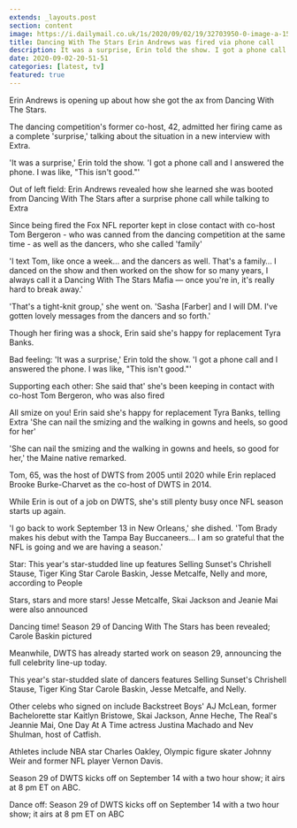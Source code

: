 ```yaml
---
extends: _layouts.post
section: content
image: https://i.dailymail.co.uk/1s/2020/09/02/19/32703950-0-image-a-15_1599072597588.jpg 
title: Dancing With The Stars Erin Andrews was fired via phone call 
description: It was a surprise, Erin told the show. I got a phone call and I answered the phone. I was like, This isnt good. 
date: 2020-09-02-20-51-51 
categories: [latest, tv] 
featured: true 
--- 
```

Erin Andrews is opening up about how she got the ax from Dancing With The Stars.

The dancing competition's former co-host, 42, admitted her firing came as a complete 'surprise,' talking about the situation in a new interview with Extra.

'It was a surprise,' Erin told the show. 'I got a phone call and I answered the phone. I was like, "This isn't good."'

Out of left field: Erin Andrews revealed how she learned she was booted from Dancing With The Stars after a surprise phone call while talking to Extra

Since being fired the Fox NFL reporter kept in close contact with co-host Tom Bergeron - who was canned from the dancing competition at the same time - as well as the dancers, who she called 'family'

'I text Tom, like once a week… and the dancers as well. That's a family… I danced on the show and then worked on the show for so many years, I always call it a Dancing With The Stars Mafia — once you're in, it's really hard to break away.' 

'That's a tight-knit group,' she went on. 'Sasha [Farber] and I will DM. I've gotten lovely messages from the dancers and so forth.'

Though her firing was a shock, Erin said she's happy for replacement Tyra Banks.  

Bad feeling: 'It was a surprise,' Erin told the show. 'I got a phone call and I answered the phone. I was like, "This isn't good."'

Supporting each other: She said that' she's been keeping in contact with co-host Tom Bergeron, who was also fired

All smize on you! Erin said she's happy for replacement Tyra Banks, telling Extra 'She can nail the smizing and the walking in gowns and heels, so good for her'

'She can nail the smizing and the walking in gowns and heels, so good for her,' the Maine native remarked.

Tom, 65, was the host of DWTS from 2005 until 2020 while Erin replaced Brooke Burke-Charvet as the co-host of DWTS in 2014. 

While Erin is out of a job on DWTS, she's still plenty busy once NFL season starts up again.

'I go back to work September 13 in New Orleans,' she dished. 'Tom Brady makes his debut with the Tampa Bay Buccaneers… I am so grateful that the NFL is going and we are having a season.'

Star: This year's star-studded line up features Selling Sunset's Chrishell Stause, Tiger King Star Carole Baskin, Jesse Metcalfe, Nelly and more, according to People

Stars, stars and more stars! Jesse Metcalfe, Skai Jackson and Jeanie Mai were also announced

Dancing time! Season 29 of Dancing With The Stars has been revealed; Carole Baskin pictured

Meanwhile, DWTS has already started work on season 29, announcing the full celebrity line-up today. 

This year's star-studded slate of dancers features Selling Sunset's Chrishell Stause, Tiger King Star Carole Baskin, Jesse Metcalfe, and Nelly.

Other celebs who signed on include Backstreet Boys' AJ McLean, former Bachelorette star Kaitlyn Bristowe, Skai Jackson, Anne Heche, The Real's Jeannie Mai, One Day At A Time actress Justina Machado and Nev Shulman, host of Catfish.

Athletes include NBA star Charles Oakley, Olympic figure skater Johnny Weir and former NFL player Vernon Davis.

Season 29 of DWTS kicks off on September 14 with a two hour show; it airs at 8 pm ET on ABC. 

Dance off: Season 29 of DWTS kicks off on September 14 with a two hour show; it airs at 8 pm ET on ABC 


